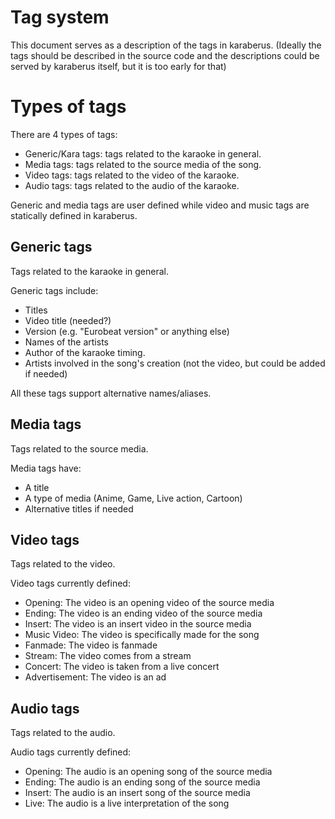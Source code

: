 # Tag system

This document serves as a description of the tags in karaberus.
(Ideally the tags should be described in the source code and the descriptions could
be served by karaberus itself, but it is too early for that)

# Types of tags

There are 4 types of tags:

* Generic/Kara tags: tags related to the karaoke in general.
* Media tags: tags related to the source media of the song.
* Video tags: tags related to the video of the karaoke.
* Audio tags: tags related to the audio of the karaoke.

Generic and media tags are user defined while video and music tags are
statically defined in karaberus. 

## Generic tags

Tags related to the karaoke in general.

Generic tags include:
* Titles
* Video title (needed?)
* Version (e.g. "Eurobeat version" or anything else)
* Names of the artists
* Author of the karaoke timing.
* Artists involved in the song's creation (not the video, but could be added if needed)

All these tags support alternative names/aliases.

## Media tags

Tags related to the source media.

Media tags have:
* A title
* A type of media (Anime, Game, Live action, Cartoon)
* Alternative titles if needed


## Video tags

Tags related to the video.

Video tags currently defined:
* Opening: The video is an opening video of the source media
* Ending: The video is an ending video of the source media
* Insert: The video is an insert video in the source media
* Music Video: The video is specifically made for the song
* Fanmade: The video is fanmade
* Stream: The video comes from a stream
* Concert: The video is taken from a live concert
* Advertisement: The video is an ad


## Audio tags

Tags related to the audio.

Audio tags currently defined:
* Opening: The audio is an opening song of the source media
* Ending: The audio is an ending song of the source media
* Insert: The audio is an insert song of the source media
* Live: The audio is a live interpretation of the song
